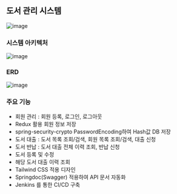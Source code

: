 ## 도서 관리 시스템
![image](https://github.com/sin6338ki/book_sys/assets/130349912/8704d786-3a23-422b-b32c-1b7992566e8b)

### 시스템 아키텍처
![image](https://github.com/sin6338ki/book_sys/assets/130349912/f1b4036c-609d-4855-a434-610fcafe9841)

### ERD
![image](https://github.com/sin6338ki/book_sys/assets/130349912/25687abb-ee6e-467b-b51d-4096cf0dec61)

### 주요 기능 
- 회원 관리 : 회원 등록, 로그인, 로그아웃
- Redux 활용 회원 정보 저장
- spring-security-crypto PasswordEncoding하여 Hash값 DB 저장
- 도서 대출 : 도서 목록 조회/검색, 회원 목록 조회/검색, 대출 신청
- 도서 반납 : 도서 대출 전체 이력 조회, 반납 신청
- 도서 등록 및 수정
- 해당 도서 대출 이력 조회
- Tailwind CSS 적용 디자인
- Springdoc(Swagger) 적용하여 API 문서 자동화
- Jenkins 를 통한 CI/CD 구축
